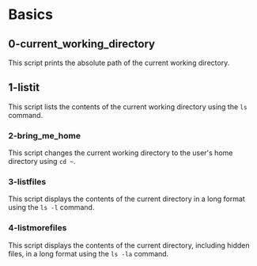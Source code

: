 # Basics

## 0-current_working_directory
This script prints the absolute path of the current working directory.
## 1-listit
This script lists the contents of the current working directory using the `ls` command.
### 2-bring_me_home
This script changes the current working directory to the user's home directory using `cd ~`.

### 3-listfiles
This script displays the contents of the current directory in a long format using the `ls -l` command.

### 4-listmorefiles
This script displays the contents of the current directory, including hidden files, in a long format using the `ls -la` command.
